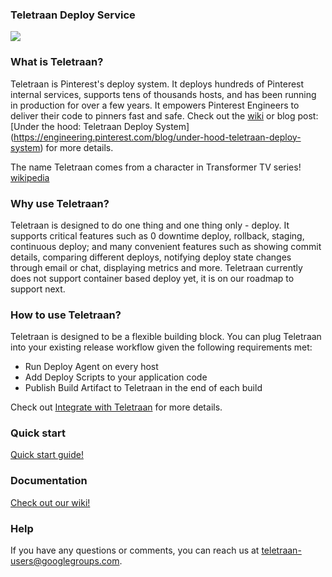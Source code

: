 ### Teletraan Deploy Service

![](https://github.com/pinterest/teletraan/blob/master/docs/misc/images/TeletraanIntro.png)

### What is Teletraan?
Teletraan is Pinterest's deploy system. It deploys hundreds of Pinterest internal services, supports tens of thousands hosts, and has been running in production for over a few years. It empowers Pinterest Engineers to deliver their code to pinners fast and safe. Check out the [wiki](https://github.com/pinterest/teletraan/wiki) or blog post: [Under the hood: Teletraan Deploy System] (https://engineering.pinterest.com/blog/under-hood-teletraan-deploy-system) for more details.

The name Teletraan comes from a character in Transformer TV series! [wikipedia](https://en.wikipedia.org/wiki/List_of_Transformers_supporting_characters#Teletran_3)

### Why use Teletraan?
Teletraan is designed to do one thing and one thing only - deploy. It supports critical features such as 0 downtime deploy, rollback, staging, continuous deploy; and many convenient features such as showing commit details, comparing different deploys, notifying deploy state changes through email or chat, displaying metrics and more. Teletraan currently does not support container based deploy yet, it is on our roadmap to support next.

### How to use Teletraan?
Teletraan is designed to be a flexible building block. You can plug Teletraan into your existing release workflow given the following requirements met:
* Run Deploy Agent on every host
* Add Deploy Scripts to your application code
* Publish Build Artifact to Teletraan in the end of each build

Check out [Integrate with Teletraan](https://github.com/pinterest/teletraan/wiki/Integrate-with-teletraan) for more details.

### Quick start

[Quick start guide!](https://github.com/pinterest/teletraan/wiki/Quickstart-Guide)

### Documentation

[Check out our wiki!](https://github.com/pinterest/teletraan/wiki)

### Help

If you have any questions or comments, you can reach us at teletraan-users@googlegroups.com.
